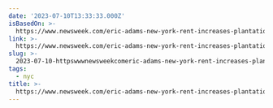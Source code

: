 ```yaml
---
date: '2023-07-10T13:33:33.000Z'
isBasedOn: >-
  https://www.newsweek.com/eric-adams-new-york-rent-increases-plantation-owner-1810822
link: >-
  https://www.newsweek.com/eric-adams-new-york-rent-increases-plantation-owner-1810822
slug: >-
  2023-07-10-httpswwwnewsweekcomeric-adams-new-york-rent-increases-plantation-owner-1810822
tags:
  - nyc
title: >-
  https://www.newsweek.com/eric-adams-new-york-rent-increases-plantation-owner-1810822
---
```


